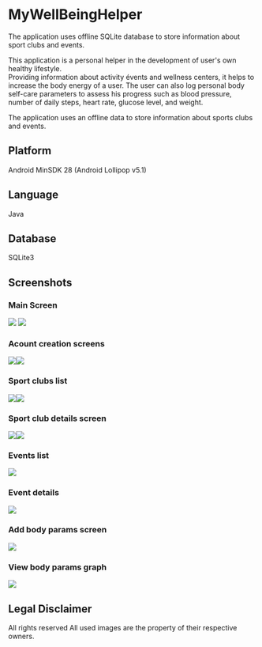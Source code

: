 # MyWellBeingHelper

The application uses offline SQLite database to store information about sport clubs and events.

This application is a personal helper in the development of user's own healthy lifestyle.\
Providing information about activity évents and wellness centers, it helps to increase the body energy of a user. The user can also log personal body self-care parameters to assess his progress such as blood pressure, number of daily steps, heart rate, glucose level, and weight.

The application uses an offline data to store information about sports clubs and events.

## Platform
Android MinSDK 28 (Android Lollipop v5.1)

## Language
Java

## Database 
SQLite3

## Screenshots

### Main Screen
![](graphics/images/splash_screen.png) ![](graphics/images/main_menu_screen.png)

### Acount creation screens
![](graphics/images/create_account_screen.png)![](graphics/images/activation_code_screen.png)

### Sport clubs list
![](graphics/images/clubs_list.png)![](graphics/images/clubs_search_filter.png)

### Sport club details screen
![](graphics/images/club_details.png)![](graphics/images/club_details2.png)

### Events list
![](graphics/images/events_list.png)

### Event details
![](graphics/images/event_details.png)

### Add body params screen
![](graphics/images/personal_add_param.png)

### View body params graph
![](graphics/images/personal_graph.png)

## Legal Disclaimer
All rights reserved
All used images are the property of their respective owners.

